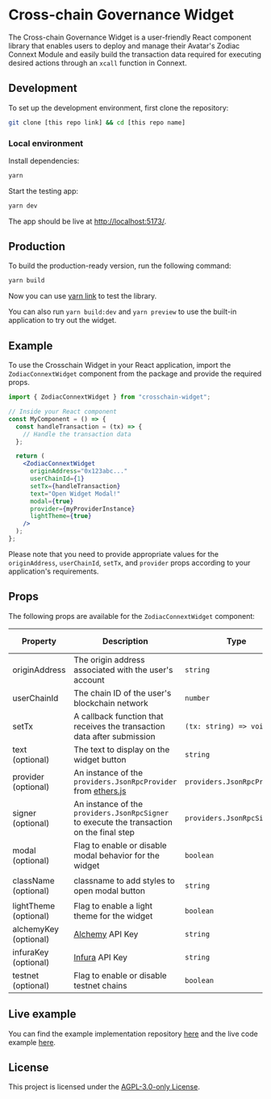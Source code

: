 # Cross-chain Governance Widget

The Cross-chain Governance Widget is a user-friendly React component library that enables users to deploy and manage their Avatar's Zodiac Connext Module and easily build the transaction data required for executing desired actions through an `xcall` function in Connext.

## Development

To set up the development environment, first clone the repository:

```bash
git clone [this repo link] && cd [this repo name]
```

### Local environment

Install dependencies:

```bash
yarn
```

Start the testing app:

```bash
yarn dev
```

The app should be live at [http://localhost:5173/](http://localhost:5173/).

## Production

To build the production-ready version, run the following command:

```bash
yarn build
```

Now you can use [yarn link](https://classic.yarnpkg.com/lang/en/docs/cli/link/) to test the library.

You can also run `yarn build:dev` and `yarn preview` to use the built-in application to try out the widget.

## Example

To use the Crosschain Widget in your React application, import the `ZodiacConnextWidget` component from the package and provide the required props.

```jsx
import { ZodiacConnextWidget } from "crosschain-widget";

// Inside your React component
const MyComponent = () => {
  const handleTransaction = (tx) => {
    // Handle the transaction data
  };

  return (
    <ZodiacConnextWidget
      originAddress="0x123abc..."
      userChainId={1}
      setTx={handleTransaction}
      text="Open Widget Modal!"
      modal={true}
      provider={myProviderInstance}
      lightTheme={true}
    />
  );
};
```

Please note that you need to provide appropriate values for the `originAddress`, `userChainId`, `setTx`, and `provider` props according to your application's requirements.

## Props

The following props are available for the `ZodiacConnextWidget` component:

| Property              | Description                                                                                                | Type                        | Default value                |
| --------------------- | ---------------------------------------------------------------------------------------------------------- | --------------------------- | ---------------------------- |
| originAddress         | The origin address associated with the user's account                                                      | `string`                    | N/A                          |
| userChainId           | The chain ID of the user's blockchain network                                                              | `number`                    | N/A                          |
| setTx                 | A callback function that receives the transaction data after submission                                    | `(tx: string) => void`      | N/A                          |
| text (optional)       | The text to display on the widget button                                                                   | `string`                    | `"Cross-Chain Widget"`       |
| provider (optional)   | An instance of the `providers.JsonRpcProvider` from [ethers.js](https://docs.ethers.org/v5/api/providers/) | `providers.JsonRpcProvider` | `undefined`                  |
| signer (optional)     | An instance of the `providers.JsonRpcSigner` to execute the transaction on the final step                  | `providers.JsonRpcSigner`   | `undefined`                  |
| modal (optional)      | Flag to enable or disable modal behavior for the widget                                                    | `boolean`                   | `true`                       |
| className (optional)  | classname to add styles to open modal button                                                               | `string`                    | `"crosschain-widget-button"` |
| lightTheme (optional) | Flag to enable a light theme for the widget                                                                | `boolean`                   | `false`                      |
| alchemyKey (optional) | [Alchemy](https://www.alchemy.com/) API Key                                                                | `string`                    | `undefined`                  |
| infuraKey (optional)  | [Infura](https://www.infura.io/) API Key                                                                   | `string`                    | `undefined`                  |
| testnet (optional)    | Flag to enable or disable testnet chains                                                                   | `boolean`                   | `false`                      |

## Live example

You can find the example implementation repository [here](https://github.com/defi-wonderland/crosschain-widget-example) and the live code example [here](https://codesandbox.io/p/github/defi-wonderland/crosschain-widget-example).

## License

This project is licensed under the [AGPL-3.0-only License](LICENSE).
